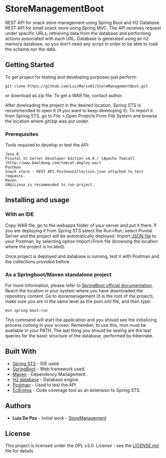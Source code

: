 # StoreManagementBoot
REST API for snack store management using Spring Boot and H2 Database. REST API for small snack store using Spring MVC.
The API receives request under specific URLs, retrieving data from the database and performing actions associated with each
URL.
Database is generated using an h2 memory database, so you don't need any script in order to be able to load the schema nor the data.

## Getting Started

To get project for testing and developing purposes just perform:

```
git clone https://github.com/LuisMario01/StoreManagementBoot.git
```

or download as zip file. To get a WAR file, contact author.

After dowloading the project in the desired location, Spring STS is recommended to open it (if you want to keep developing it).
To import it from Spring STS, go to File > Open Projects From File System and browse the location where git/zip was put under.

### Prerequisites
Tools required to develop or test the API:

```
Java 8
Pivotal tC Server Developer Edition v4.0./ [Apache Tomcat](http://www.baeldung.com/tomcat-deploy-war)
Postman
Snack store - REST API.PostmanCollection.json attached to test requests.
Maven 
GNU/Linux is recommended to run project.
```

## Installing and usage

### With an IDE
Copy WAR file, go to the webapps folder of your server and put it  there.
If you are deploying it from Spring STS select the Run>Run, select Pivotal Server and the project will be automatically deployed.
Import [JSON file](StoreManagementBoot.PostmanCollection.json) to your Postman, by selecting option Import>From file (browsing the location where the project is located).

Once project is deployed and database is running, test it with Postman and the collections provided before.

### As a Springboot/Maven standalone project
For more information, please refer to [SpringBoot official documentation](https://spring.io/guides/gs/spring-boot/).
Reach the location in your system where you have downloaded the repository content. Go to storemanagement (it is the root of the project), make sure you are in the same level as the pom.xml file, and then type:

```
mvn spring-boot:run
```
This command will start the application and you should see the initializing process coming in your screen. Remember, to use this, mvn must be available in your PATH. The last thing you should be seeing are the test queries for the basic structure of the database, performed by hibernate.

## Built With

* [Spring STS](https://spring.io/tools) - IDE used.
* [SpringBoot](https://spring.io/projects/spring-boot) - Web framework used.
* [Maven](https://maven.apache.org/) - Dependency Management.
* [H2 database](http://www.h2database.com/html/main.html) - Database engine.
* [Postman](https://www.getpostman.com/) - Used to test the API
* [EclEmma](https://www.eclemma.org/) - Code coverage tool as an extension to Spring STS.

## Authors

* **Luis De Paz** - *Initial work* - [StoreManagement](https://github.com/LuisMario01/StoreManagement)

## License

This project is licensed under the GPL v3.0. License - see the [LICENSE.md](LICENSE.md) file for details




